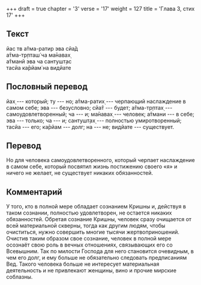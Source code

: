 +++
draft = true
chapter = '3'
verse = '17'
weight = 127
title = 'Глава 3, стих 17'
+++
## Текст

йас тв а̄тма-ратир эва сйа̄д  
а̄тма-тр̣пташ́ ча ма̄навах̣  
а̄тманй эва ча сантушт̣ас  
тасйа ка̄рйам̇ на видйате

## Пословный перевод

йах̣ --- который; ту --- но; а̄тма-ратих̣ --- черпающий наслаждение в самом
себе; эва --- безусловно; сйа̄т --- будет; а̄тма-тр̣птах̣ ---
самоудовлетворенный; ча --- и; ма̄навах̣ --- человек; а̄тмани --- в себе;
эва --- только; ча --- и; сантушт̣ах̣ --- полностью умиротворенный; тасйа
--- его; ка̄рйам --- долг; на --- не; видйате --- существует.

## Перевод

Но для человека самоудовлетворенного, который черпает наслаждение в
самом себе, который посвятил жизнь постижению своего «я» и ничего не
желает, не существует никаких обязанностей.

## Комментарий

У того, кто в полной мере обладает сознанием Кришны и, действуя в таком
сознании, полностью удовлетворен, не остается никаких обязанностей.
Обретая сознание Кришны, человек сразу очищается от всей материальной
скверны, тогда как другим людям, чтобы очиститься, нужно совершить
многие тысячи жертвоприношений. Очистив таким образом свое сознание,
человек в полной мере осознаёт свою роль в вечных отношениях,
связывающих его со Всевышним. Так по милости Господа для него становится
очевидным, в чем его долг, и ему больше не обязательно следовать
предписаниям Вед. Такого человека больше не интересует материальная
деятельность и не привлекают женщины, вино и прочие мирские соблазны.
